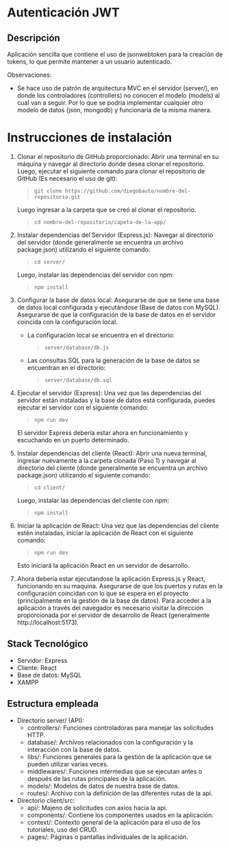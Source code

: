 # Autenticación JWT


## Descripción
Aplicación sencilla que contiene el uso de jsonwebtoken para la creación de tokens, lo que permite mantener a un usuario autenticado.

Observaciones:
- Se hace uso de patrón de arquitectura MVC en el servidor (server/), en donde los controladores (controllers) no conocen el modelo (models) al cual van a seguir. Por lo que se podria implementar cualquier otro modelo de datos (json, mongodb) y funcionaria de la misma manera.


# Instrucciones de instalación
1. Clonar el repositorio de GitHub proporcionado:
    Abrir una terminal en su máquina y navegar al directorio donde desea clonar el repositorio. Luego, ejecutar el siguiente comando para clonar el repositorio de GitHub (Es necesario el uso de git):
    > ```git clone https://github.com/diegobauto/nombre-del-repositorio.git```

    Luego ingresar a la carpeta que se creó al clonar el repositorio.
    > ```cd nombre-del-repositorio/capeta-de-la-app/```

2. Instalar dependencias del Servidor (Express.js):
    Navegar al directorio del servidor (donde generalmente se encuentra un archivo package.json) utilizando el siguiente comando:
    > ```cd server/```

    Luego, instalar las dependencias del servidor con npm:
    > ```npm install```

3. Configurar la base de datos local:
    Asegurarse de que se tiene una base de datos local configurada y ejecutándose (Base de datos con MySQL). 
    Asegurarse de que la configuración de la base de datos en el servidor coincida con la configuración local.

    - La configuración local se encuentra en el directorio: 
        > ```server/database/db.js```

    - Las consultas SQL para la generación de la base de datos se encuentran en el directorio:
        > ```server/database/db.sql```

4. Ejecutar el servidor (Express):
    Una vez que las dependencias del servidor están instaladas y la base de datos está configurada, puedes ejecutar el servidor con el siguiente comando:
    > ```npm run dev```

    El servidor Express debería estar ahora en funcionamiento y escuchando en un puerto determinado.

5. Instalar dependencias del cliente (React):
    Abrir una nueva terminal, ingresar nuevamente a la carpeta clonada (Paso 1) y navegar al directorio del cliente (donde generalmente se encuentra un archivo package.json) utilizando el siguiente comando:
    > ```cd client/```

    Luego, instalar las dependencias del cliente con npm:
    > ```npm install```

6. Iniciar la aplicación de React:
    Una vez que las dependencias del cliente estén instaladas, iniciar la aplicación de React con el siguiente comando:
    > ```npm run dev```
    
    Esto iniciará la aplicación React en un servidor de desarrollo.

7. Ahora debería estar ejecutandose la aplicación Express.js y React, funcionando en su maquina. Asegurarse de que los puertos y rutas en la configuración coincidan con lo que se espera en el proyecto (principalmente en la gestión de la base de datos). 
Para acceder a la aplicación a través del navegador es necesario visitar la dirección proporcionada por el servidor de desarrollo de React (generalmente http://localhost:5173).


## Stack Tecnológico
- Servidor: Express
- Cliente: React
- Base de datos: MySQL
- XAMPP


## Estructura empleada
- Directorio server/ (API):
    - controllers/: Funciones controladoras para manejar las solicitudes HTTP.
    - database/: Archivos relacionados con la configuración y la interacción con la base de datos.
    - libs/: Funciones generales para la gestión de la aplicación que se pueden utilizar varias veces.
    - middlewares/: Funciones intermedias que se ejecutan antes o después de las rutas principales de la aplicación.
    - models/: Modelos de datos de nuestra base de datos.
    - routes/: Archivo con la definición de las diferentes rutas de la api.
- Directorio client/src:
    - api/: Majeno de solicitudes con axios hacia la api.
    - components/: Contiene los componentes usados en la aplicación.
    - context/: Contexto general de la aplicación para el uso de los tutoriales, uso del CRUD.
    - pages/: Páginas o pantallas individuales de la aplicación.